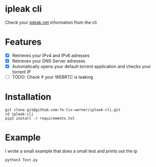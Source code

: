 # ipleak cli

Check your [ipleak.net](https://ipleak.net) information from the cli

# Features

- [x] Retrieves your IPv4 and IPv6 adresses  
- [x] Retrieves your DNS Server adresses  
- [x] Automatically opens your default torrent application and checks your torrent IP  
- [ ] TODO: Check if your WEBRTC is leaking

# Installation

```
git clone git@github.com:fe-lix-werner/ipleak-cli.git
cd ipleak-cli
pip3 install -r requirements.txt
```

# Example

I wrote a small example that does a small test and prints out the ip

```
python3 Test.py
```
